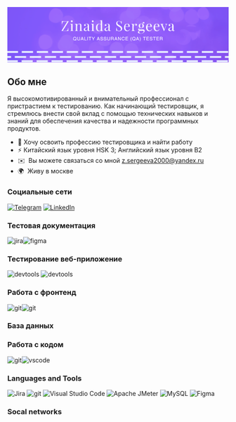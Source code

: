 ![Header](https://github.com/z-sergeeva/z-sergeeva/blob/main/pic/Снимок%20экрана%202023-10-29%20в%2018.14.07.png)

Обо мне 
-------  
Я высокомотивированный и внимательный профессионал с пристрастием к тестированию. Как начинающий тестировщик, я стремлюсь внести свой вклад с помощью технических навыков и знаний для обеспечения качества и надежности программных продуктов.  
* 🧠  Хочу освоить профессию тестировщика и найти работу
* ⚡   Китайский язык уровня HSK 3; Английский язык уровня B2  
* ✉️  Вы можете связаться со мной [z.sergeeva2000@yandex.ru](mailto:z.sergeeva2000@yandex.ru)
* 🌍  Живу в москве

### Социальные сети
[![Telegram](https://img.shields.io/badge/-Telegram-090909?style=for-the-badge&logo=telegram&logoColor=27A0D9)]()
[![LinkedIn](https://img.shields.io/badge/-LinkedIn-090909?style=for-the-badge&logo=linkedin&logoColor=007BB6)]()

### Тестовая документация 
<img src="https://cdn.jsdelivr.net/gh/devicons/devicon/icons/jira/jira-original.svg" title="jira" alt="jira" width="40" height="40"/><img src="https://cdn.jsdelivr.net/gh/devicons/devicon/icons/figma/figma-original.svg" title="figma" alt="figma" width="40" height="40"/>

### Тестирование веб-приложение
<img src="https://d33wubrfki0l68.cloudfront.net/38b5c953a4667366685d55db55d057c86db1fc54/a0fdc/static/acae6b24d940347661ca901ea07f47c1/chrome-dev-logo-icon.png" title="devtools" alt="devtools" width="40" height="40"/>  <img src="https://upload.wikimedia.org/wikipedia/commons/2/22/Apache_JMeter.png" itle="devtools" alt="devtools" width="120" height="40"/>
### Работа с фронтенд
<img src="https://upload.wikimedia.org/wikipedia/commons/6/61/HTML5_logo_and_wordmark.svg" title="git" alt="git" width="50" height="50"/><img src="https://upload.wikimedia.org/wikipedia/commons/d/d5/CSS3_logo_and_wordmark.svg" title="git" alt="git" width="50" height="50"/>

### База данных

### Работа с кодом
<img src="https://cdn.jsdelivr.net/gh/devicons/devicon/icons/git/git-original.svg" title="git" alt="git" width="40" height="40"/><img src="https://cdn.jsdelivr.net/gh/devicons/devicon/icons/vscode/vscode-original.svg" title="vscode" alt="vscode" width="40" height="40"/>

 

### Languages and Tools
![Jira](https://img.shields.io/badge/-jira-090909?style=for-the-badge&logo=jira&logoColor=47C5FB)
![git](https://img.shields.io/badge/-git-090909?style=for-the-badge&logo=git&logoColor=47C5FB)
![Visual Studio Code](https://img.shields.io/badge/-VisualStudioCode-090909?style=for-the-badge&logo=Visual-Studio-Code&logoColor=47C5FB)
![Apache JMeter](https://img.shields.io/badge/-ApacheJMeter-090909?style=for-the-badge&logo=Apache-JMeter&logoColor=47C5FB)
![MySQL](https://img.shields.io/badge/-mysql-090909?style=for-the-badge&logo=mysql&logoColor=47C5FB)
![Figma](https://img.shields.io/badge/-figma-090909?style=for-the-badge&logo=figma&logoColor=47C5FB)
### Socal networks

